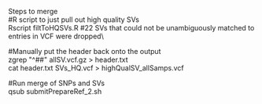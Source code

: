 
Steps to merge\
#R script to just pull out high quality SVs\
Rscript filtToHQSVs.R  #22 SVs that could not be unambiguously matched to entries in VCF were dropped\

#Manually put the header back onto the output\
zgrep "^##" allSV.vcf.gz > header.txt\
cat header.txt SVs_HQ.vcf > highQualSV_allSamps.vcf

#Run merge of SNPs and SVs\
qsub submitPrepareRef_2.sh
